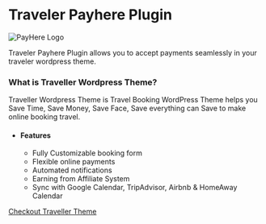 # Traveler Payhere Plugin

![PayHere Logo](https://www.payhere.lk/downloads/images/payhere_short_banner.png)

Traveler Payhere Plugin allows you to accept payments seamlessly in your traveler wordpress theme.

### What is Traveller Wordpress Theme?

Traveller Wordpress Theme is Travel Booking WordPress Theme helps you Save Time, Save Money, Save Face, Save everything can Save to make online booking travel.

- #### Features
  - Fully Customizable booking form
  - Flexible online payments
  - Automated notifications
  - Earning from Affiliate System
  - Sync with Google Calendar, TripAdvisor, Airbnb & HomeAway Calendar

[Checkout Traveller Theme](https://travelerwp.com)

